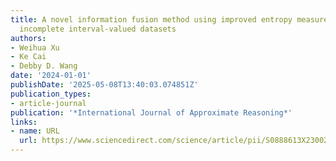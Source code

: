 ```yaml
---
title: A novel information fusion method using improved entropy measure in multi-source
  incomplete interval-valued datasets
authors:
- Weihua Xu
- Ke Cai
- Debby D. Wang
date: '2024-01-01'
publishDate: '2025-05-08T13:40:03.074851Z'
publication_types:
- article-journal
publication: '*International Journal of Approximate Reasoning*'
links:
- name: URL
  url: https://www.sciencedirect.com/science/article/pii/S0888613X23002128
---
```

